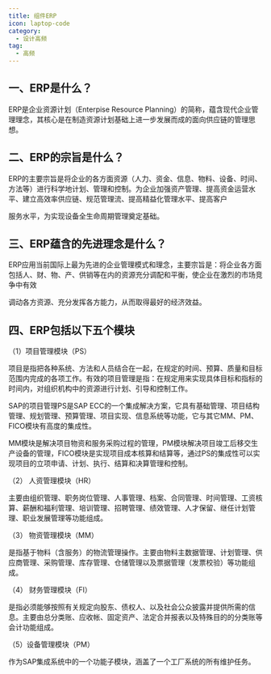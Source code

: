 ```yaml
---
title: 组件ERP
icon: laptop-code
category:
  - 设计高频
tag:
  - 高频
---
```


## 一、ERP是什么？

ERP是企业资源计划（Enterpise Resource Planning）的简称，蕴含现代企业管理理念，其核心是在制造资源计划基础上进一步发展而成的面向供应链的管理思想。

## 二、ERP的宗旨是什么？ 

ERP的主要宗旨是将企业的各方面资源（人力、资金、信息、物料、设备、时间、方法等）进行科学地计划、管理和控制。为企业加强资产管理、提高资金运营水平、建立高效率供应链、规范管理流、提高精益化管理水平、提高客户

服务水平，为实现设备全生命周期管理奠定基础。

## 三、ERP蕴含的先进理念是什么？ 

ERP应用当前国际上最为先进的企业管理模式和理念，主要宗旨是：将企业各方面包括人、财、物、产、供销等在内的资源充分调配和平衡，使企业在激烈的市场竞争中有效

调动各方资源、充分发挥各方能力，从而取得最好的经济效益。

## 四、ERP包括以下五个模块 

（1）项目管理模块（PS）

项目是指把各种系统、方法和人员结合在一起，在规定的时间、预算、质量和目标范围内完成的各项工作。有效的项目管理是指：在规定用来实现具体目标和指标的时间内，对组织机构中的资源进行计划、引导和控制工作。

SAP的项目管理PS是SAP ECC的一个集成解决方案，它具有基础管理、项目结构管理、规划管理、预算管理、项目实现、信息系统等功能，它与其它MM、PM、FICO模块有高度的集成性。

MM模块是解决项目物资和服务采购过程的管理，PM模块解决项目竣工后移交生产设备的管理，FICO模块是实现项目成本核算和结算等，通过PS的集成性可以实现项目的立项申请、计划、执行、结算和决算管理和控制。

（2） 人资管理模块（HR）

主要由组织管理、职务岗位管理、人事管理、档案、合同管理、时间管理、工资核算、薪酬和福利管理、培训管理、招聘管理、绩效管理、人才保留、继任计划管理、职业发展管理等功能组成。

（3） 物资管理模块（MM）

是指基于物料（含服务）的物流管理操作。主要由物料主数据管理、计划管理、供应商管理、采购管理、库存管理、仓储管理以及票据管理（发票校验）等功能组成。

（4） 财务管理模块（FI）

是指必须能够按照有关规定向股东、债权人、以及社会公众披露并提供所需的信息。主要由总分类账、应收帐、固定资产、法定合并报表以及特殊目的的分类账等会计功能组成。

（5）设备管理模块（PM）

作为SAP集成系统中的一个功能子模块，涵盖了一个工厂系统的所有维护任务。
